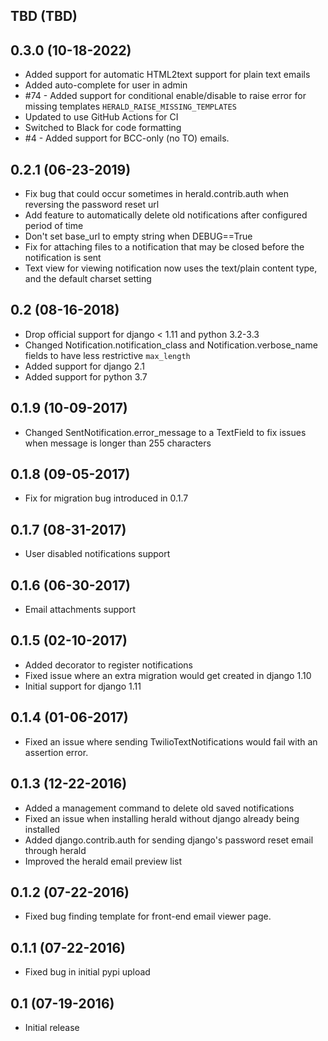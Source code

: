 ## TBD (TBD)


## 0.3.0 (10-18-2022)
- Added support for automatic HTML2text support for plain text emails
- Added auto-complete for user in admin
- #74 - Added support for conditional enable/disable to raise error for missing templates `HERALD_RAISE_MISSING_TEMPLATES`
- Updated to use GitHub Actions for CI
- Switched to Black for code formatting
- #4 - Added support for BCC-only (no TO) emails.


## 0.2.1 (06-23-2019)
- Fix bug that could occur sometimes in herald.contrib.auth when reversing the password reset url
- Add feature to automatically delete old notifications after configured period of time
- Don't set base_url to empty string when DEBUG==True
- Fix for attaching files to a notification that may be closed before the notification is sent
- Text view for viewing notification now uses the text/plain content type, and the default charset setting


## 0.2 (08-16-2018)
- Drop official support for django < 1.11 and python 3.2-3.3
- Changed Notification.notification_class and Notification.verbose_name fields to have less restrictive `max_length`
- Added support for django 2.1
- Added support for python 3.7


## 0.1.9 (10-09-2017)
- Changed SentNotification.error_message to a TextField to fix issues when message is longer than 255 characters


## 0.1.8 (09-05-2017)
- Fix for migration bug introduced in 0.1.7


## 0.1.7 (08-31-2017)
- User disabled notifications support


## 0.1.6 (06-30-2017)
- Email attachments support


## 0.1.5 (02-10-2017)
- Added decorator to register notifications
- Fixed issue where an extra migration would get created in django 1.10
- Initial support for django 1.11


## 0.1.4 (01-06-2017)
- Fixed an issue where sending TwilioTextNotifications would fail with an assertion error.


## 0.1.3 (12-22-2016)
- Added a management command to delete old saved notifications
- Fixed an issue when installing herald without django already being installed
- Added django.contrib.auth for sending django's password reset email through herald
- Improved the herald email preview list


## 0.1.2 (07-22-2016)
- Fixed bug finding template for front-end email viewer page.


## 0.1.1 (07-22-2016)
- Fixed bug in initial pypi upload


## 0.1 (07-19-2016)
- Initial release
